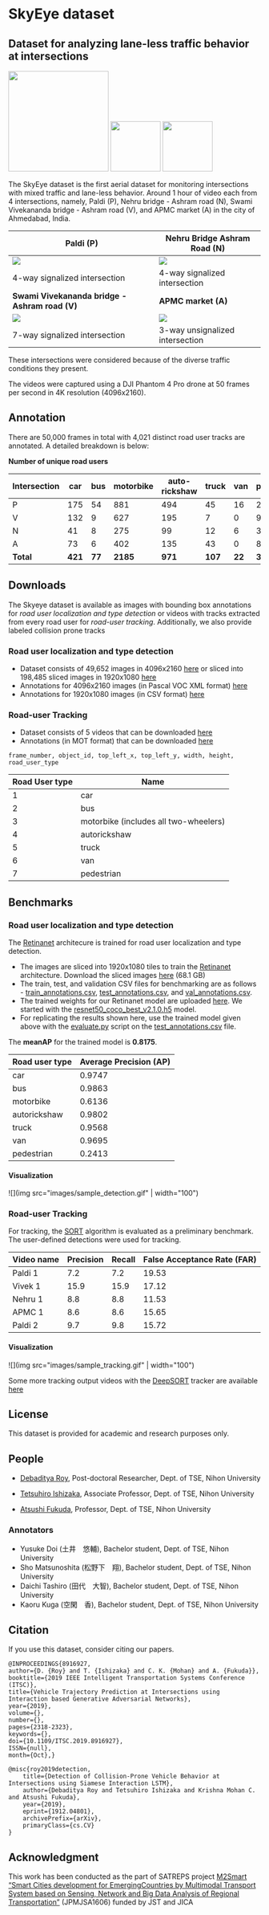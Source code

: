 # SkyEye dataset
<h2>Dataset for analyzing lane-less traffic behavior at intersections </h2>

<img src="images/m2smart.png" width="200"> <img src="images/nihon.jpg" width="100"> <img src="images/iith.png" width="100">



The SkyEye dataset is the first aerial dataset for monitoring intersections with mixed traffic and lane-less behavior. Around 1 hour of video each from 4 intersections, namely, Paldi (P), Nehru bridge - Ashram road (N), Swami Vivekananda bridge - Ashram road (V), and APMC market (A) in the city of Ahmedabad, India.

**Paldi (P)**         | **Nehru Bridge Ashram Road (N)** 
----------------|--------------
![](images/paldi.png) |![](images/nehru.png)
4-way signalized intersection | 4-way signalized intersection
**Swami Vivekananda bridge - Ashram road (V)** | **APMC market (A)**
![](images/vivek.png) |![](images/apmc.png)
7-way signalized intersection | 3-way unsignalized intersection

These intersections were considered because of the diverse traffic conditions they present. 

The videos were captured using a DJI Phantom 4 Pro drone at 50 frames per second in 4K resolution (4096x2160). 

<h2> Annotation </h2>
There are 50,000 frames in total with 4,021 distinct road user tracks are annotated. A detailed breakdown is below:

**Number of unique road users**

Intersection | car | bus | motorbike | auto-rickshaw | truck | van | pedestrains
-|-|-|-|-|-|-|-
P | 175 | 54 | 881 | 494 | 45 | 16 | 226
V | 132 | 9 | 627 | 195 | 7 | 0 | 9 | 9
N | 41 | 8 | 275 | 99 | 12 | 6 | 33
A | 73 | 6 | 402 | 135 | 43 | 0 | 81
**Total** | **421** | **77** | **2185** | **971** | **107** | **22** | **349**

<h2> Downloads </h2>

The Skyeye dataset is available as images with bounding box annotations for _road user localization and type detection_ or videos with tracks extracted from every road user for _road-user tracking_. Additionally, we also provide labeled collision prone tracks 

<h3> Road user localization and type detection </h3>

* Dataset consists of 49,652 images in 4096x2160 [here](https://drive.google.com/open?id=1vUUdkhC06woQlPJOZ6ZFuHEAESqY8pw-) or sliced into 198,485 sliced images in 1920x1080 [here](https://drive.google.com/open?id=10Rfc4dhvhE4FmhlAUnCjw2iYeKc2_X0P)
* Annotations for 4096x2160 images (in Pascal VOC XML format) [here](https://drive.google.com/open?id=1tKs07Y8VhwCu8be6h27armLx7DS7bTSQ)
* Annotations for 1920x1080 images (in CSV format) [here](https://drive.google.com/open?id=1xa7nciSnLeaRhgkYiKEvGAogz9uf-OdE)

<h3> Road-user Tracking </h3>

* Dataset consists of 5 videos that can be downloaded [here](https://drive.google.com/open?id=1Zp9OzxjP8A1kqBrd7Rg20hSQXIhqDIY9)
* Annotations (in MOT format) that can be downloaded [here](https://drive.google.com/open?id=1yaYycJ-Llbr4fouGSeeRQCkRWP36GhNa) 

`frame_number, object_id, top_left_x, top_left_y, width, height, road_user_type`


Road User type | Name
-|-
1 | car
2 | bus  
3 | motorbike (includes all two-wheelers)
4 | autorickshaw
5 | truck
6 | van
7 | pedestrian 


<h2> Benchmarks</h2>

<h3>Road user localization and type detection</h3>

The [Retinanet](https://github.com/fizyr/keras-retinanet) architecure is trained for road user localization and type detection.

* The images are sliced into 1920x1080 tiles to train the [Retinanet](https://github.com/fizyr/keras-retinanet) architecture.
Download the sliced images [here](https://drive.google.com/open?id=10Rfc4dhvhE4FmhlAUnCjw2iYeKc2_X0P) (68.1 GB)
* The train, test, and validation CSV files for benchmarking are as follows - [train_annotations.csv](https://drive.google.com/open?id=12iUHwsYkD0ofDuPQo3KnxLwU0U3rHeRm), [test_annotations.csv](https://drive.google.com/open?id=1tAkr0az_eQynqm93I33dNeUP_NrMQ3Li), and [val_annotations.csv](https://drive.google.com/open?id=1JveeN-uPyT0x4DYw4VJygAOpzjAdWuW-).
* The trained weights for our Retinanet model are uploaded [here](https://drive.google.com/open?id=1aAyFLH8pN8_JjBImxI9B4ac0nOBJP2lM). We started with the [resnet50_coco_best_v2.1.0.h5](https://github.com/fizyr/keras-retinanet/releases/download/0.5.1/resnet50_coco_best_v2.1.0.h5) model.
* For replicating the results shown here, use the trained model given above with the [evaluate.py](https://github.com/fizyr/keras-retinanet/blob/master/keras_retinanet/bin/evaluate.py) script on the [test_annotations.csv](https://drive.google.com/open?id=1tAkr0az_eQynqm93I33dNeUP_NrMQ3Li) file.

The **meanAP**  for the trained model is **0.8175**.

Road user type | Average Precision (AP)
-|-
car | 0.9747
bus | 0.9863
motorbike | 0.6136
autorickshaw | 0.9802
truck | 0.9568
van | 0.9695
pedestrian | 0.2413

<h4> Visualization </h4>

![](img src="images/sample_detection.gif" | width="100")


<h3> Road-user Tracking </h3>

For tracking, the [SORT](https://github.com/abewley/sort) algorithm is evaluated as a preliminary benchmark. The user-defined detections were used for tracking. 

Video name | Precision | Recall| False Acceptance Rate (FAR)
-|-|-|-
Paldi 1 | 7.2 | 7.2 | 19.53
Vivek 1 | 15.9 | 15.9 | 17.12
Nehru 1 | 8.8 | 8.8 | 11.53
APMC 1 | 8.6 | 8.6 | 15.65
Paldi 2| 9.7 | 9.8 | 15.72

<h4> Visualization </h4>

![](img src="images/sample_tracking.gif" | width="100")

Some more tracking output videos with the [DeepSORT](https://github.com/nwojke/deep_sort) tracker are available [here](https://drive.google.com/open?id=1vDV7leNnRYN3Vi-GInuGowDJV9ly91C4)


<h2> License </h2>

This dataset is provided for academic and research purposes only.

<h2> People </h2>

* [Debaditya Roy](https://sites.google.com/view/debadityaroy/), Post-doctoral Researcher, Dept. of TSE, Nihon University

* [Tetsuhiro Ishizaka](https://www.researchgate.net/profile/Tetsuhiro_Ishizaka), Associate Professor, Dept. of TSE, Nihon University

* [Atsushi Fukuda](https://www.researchgate.net/profile/Atsushi_Fukuda2), Professor, Dept. of TSE, Nihon University

<h3> Annotators </h3>

* Yusuke Doi (土井　悠輔), Bachelor student, Dept. of TSE, Nihon University
* Sho Matsunoshita (松野下　翔), Bachelor student, Dept. of TSE, Nihon University
* Daichi Tashiro (田代　大智), Bachelor student, Dept. of TSE, Nihon University
* Kaoru Kuga (空閑　香), Bachelor student, Dept. of TSE, Nihon University


<h2> Citation</h2>

If you use this dataset, consider citing our papers.

```
@INPROCEEDINGS{8916927, 
author={D. {Roy} and T. {Ishizaka} and C. K. {Mohan} and A. {Fukuda}}, 
booktitle={2019 IEEE Intelligent Transportation Systems Conference (ITSC)}, 
title={Vehicle Trajectory Prediction at Intersections using Interaction based Generative Adversarial Networks}, 
year={2019}, 
volume={}, 
number={}, 
pages={2318-2323}, 
keywords={}, 
doi={10.1109/ITSC.2019.8916927}, 
ISSN={null}, 
month={Oct},}

@misc{roy2019detection,
    title={Detection of Collision-Prone Vehicle Behavior at Intersections using Siamese Interaction LSTM},
    author={Debaditya Roy and Tetsuhiro Ishizaka and Krishna Mohan C. and Atsushi Fukuda},
    year={2019},
    eprint={1912.04801},
    archivePrefix={arXiv},
    primaryClass={cs.CV}
}
```

<h2> Acknowledgment </h2>

This  work  has  been  conducted  as  the  part  of  SATREPS project [M2Smart “Smart  Cities  development  for  EmergingCountries by Multimodal Transport System based on Sensing, Network  and  Big  Data  Analysis  of  Regional  Transportation”](http://m2smart.org/en/) (JPMJSA1606) funded by JST and JICA
